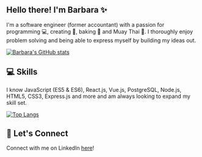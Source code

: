 ## Hello there! I'm Barbara :sparkles:

I'm a software engineer (former accountant) with a passion for programming :computer:, creating :art:, baking :cookie: and Muay Thai :boxing_glove:. I thoroughly enjoy problem solving and being able to express myself by building my ideas out. 


[![Barbara's GitHub stats](https://github-readme-stats.vercel.app/api?username=barbara-liao&theme=calm&hide=stars,contribs&show_icons=true)](https://github.com/barbara-liao/github-readme-stats)


## :computer: Skills

I know JavaScript (ES5 & ES6), React.js, Vue.js, PostgreSQL, Node.js, HTML5, CSS3, Express.js and more and am always looking to expand my skill set.

[![Top Langs](https://github-readme-stats.vercel.app/api/top-langs/?username=barbara-liao&theme=calm&layout=compact)](https://github.com/barbara-liao/github-readme-stats)


## :love_letter: Let's Connect

Connect with me on LinkedIn [here](https://www.linkedin.com/in/barbara-liao/)!


<!--
**barbara-liao/barbara-liao** is a ✨ _special_ ✨ repository because its `README.md` (this file) appears on your GitHub profile.

Here are some ideas to get you started:

- 🔭 I’m currently working on ...
- 🌱 I’m currently learning ...
- 👯 I’m looking to collaborate on ...
- 🤔 I’m looking for help with ...
- 💬 Ask me about ...
- 📫 How to reach me: ...
- 😄 Pronouns: ...
- ⚡ Fun fact: ...
-->
